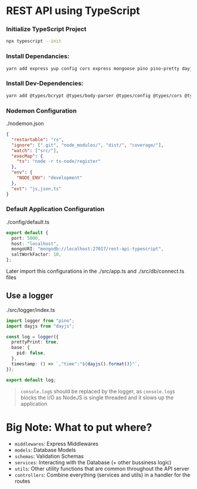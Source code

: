 # REST API using TypeScript

### Initialize TypeScript Project

```sh
npx typescript --init
```

### Install Dependancies:

```sh
yarn add express yup config cors express mongoose pino pino-pretty dayjs bcrypt jsonwebtoken lodash nanoid
```

### Install Dev-Dependencies:

```sh
yarn add @types/bcrypt @types/body-parser @types/config @types/cors @types/express @types/jsonwebtoken @types/lodash @types/mongoose @types/nanoid @types/node @types/pino @types/yup ts-node typescript
```

### Nodemon Configuration

./nodemon.json

```json
{
  "restartable": "rs",
  "ignore": [".git", "node_modules/", "dist/", "coverage/"],
  "watch": ["src/"],
  "execMap": {
    "ts": "node -r ts-node/register"
  },
  "env": {
    "NODE_ENV": "development"
  },
  "ext": "js,json,ts"
}
```

### Default Application Configuration

./config/default.ts

```ts
export default {
  port: 5000,
  host: "localhost",
  mongoURI: "mongodb://localhost:27017/rest-api-typescript",
  saltWorkFactor: 10,
};
```

Later import this configurations in the ./src/app.ts and ./src/db/connect.ts files

## Use a logger

./src/logger/index.ts

```ts
import logger from "pino";
import dayjs from "dayjs";

const log = logger({
  prettyPrint: true,
  base: {
    pid: false,
  },
  timestamp: () => `,"time":"${dayjs().format()}"`,
});

export default log;
```

> `console.log`s should be replaced by the logger, as `console.log`s blocks the I/O as NodeJS is single threaded and it slows up the application

# Big Note: What to put where?

- `middlewares`: Express Middlewares
- `models`: Database Models
- `schemas`: Validation Schemas
- `services`: Interacting with the Database (+ other bussiness logic)
- `utils`: Other utility functions that are common throughout the API server
- `controllers`: Combine everything (services and utils) in a handler for the routes
